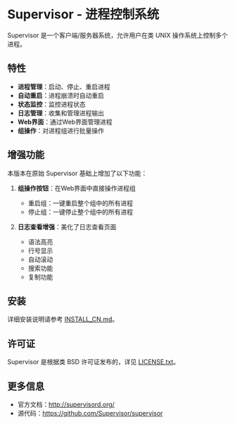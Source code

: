 # Supervisor - 进程控制系统

Supervisor 是一个客户端/服务器系统，允许用户在类 UNIX 操作系统上控制多个进程。

## 特性

- **进程管理**：启动、停止、重启进程
- **自动重启**：进程崩溃时自动重启
- **状态监控**：监控进程状态
- **日志管理**：收集和管理进程输出
- **Web界面**：通过Web界面管理进程
- **组操作**：对进程组进行批量操作

## 增强功能

本版本在原始 Supervisor 基础上增加了以下功能：

1. **组操作按钮**：在Web界面中直接操作进程组
   - 重启组：一键重启整个组中的所有进程
   - 停止组：一键停止整个组中的所有进程

2. **日志查看增强**：美化了日志查看页面
   - 语法高亮
   - 行号显示
   - 自动滚动
   - 搜索功能
   - 复制功能

## 安装

详细安装说明请参考 [INSTALL_CN.md](INSTALL_CN.md)。

## 许可证

Supervisor 是根据类 BSD 许可证发布的，详见 [LICENSE.txt](LICENSES.txt)。

## 更多信息

- 官方文档：http://supervisord.org/
- 源代码：https://github.com/Supervisor/supervisor 